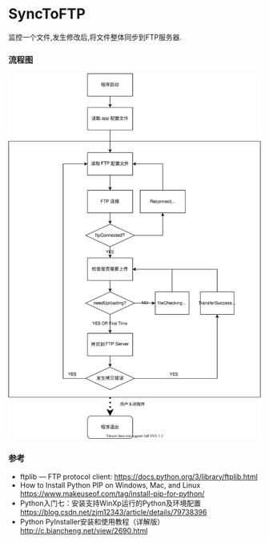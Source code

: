 # SyncToFTP

监控一个文件,发生修改后,将文件整体同步到FTP服务器.

### 流程图

![流程图](_Resource/Py-SyncToFTP.svg)

### 参考


- ftplib — FTP protocol client:
https://docs.python.org/3/library/ftplib.html
- How to Install Python PIP on Windows, Mac, and Linux
https://www.makeuseof.com/tag/install-pip-for-python/
- Python入门七：安装支持WinXp运行的Python及环境配置
https://blog.csdn.net/zjm12343/article/details/79738396
- Python PyInstaller安装和使用教程（详解版）
http://c.biancheng.net/view/2690.html
